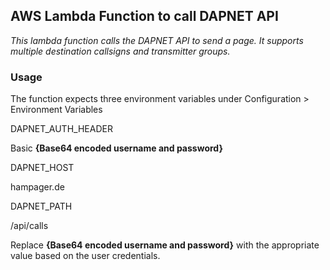 ## AWS Lambda Function to call DAPNET API

*This lambda function calls the DAPNET API to send a page. It supports multiple destination callsigns and transmitter groups.*

### Usage

The function expects three environment variables under Configuration > Environment Variables

DAPNET_AUTH_HEADER 

Basic **{Base64 encoded username and password}**

DAPNET_HOST

hampager.de                                   

DAPNET_PATH

/api/calls

Replace **{Base64 encoded username and password}** with the appropriate value based on the user credentials.
